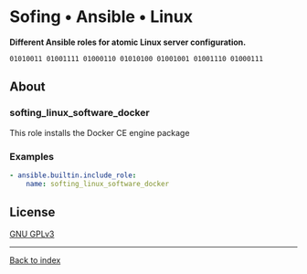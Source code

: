 # Sofing • Ansible • Linux

**Different Ansible roles for atomic Linux server configuration.**

```
01010011 01001111 01000110 01010100 01001001 01001110 01000111 
```

## About

### softing_linux_software_docker

This role installs the Docker CE engine package

### Examples

```yaml
- ansible.builtin.include_role:
    name: softing_linux_software_docker
```

## License

[GNU GPLv3](../../LICENSE)

------------------------
[Back to index](../../)
